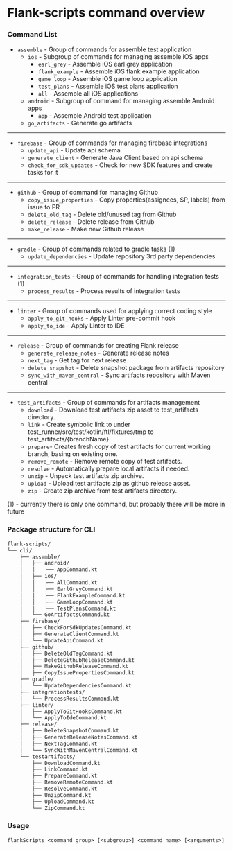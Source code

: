 # Flank-scripts command overview

### Command List

- `assemble` - Group of commands for assemble test application
    - `ios` - Subgroup of commands for managing assemble iOS apps
        - `earl_grey` - Assemble iOS earl grey application
        - `flank_example` - Assemble iOS flank example application
        - `game_loop` - Assemble iOS game loop application
        - `test_plans` - Assemble iOS test plans application
        - `all` - Assemble all iOS applications
    - `android` - Subgroup of command for managing assemble Android apps
        - `app` - Assemble Android test application
    - `go_artifacts` - Generate go artifacts
    
___

- `firebase` - Group of commands for managing firebase integrations
    - `update_api` - Update api schema
    - `generate_client` - Generate Java Client based on api schema
    - `check_for_sdk_updates` - Check for new SDK features and create tasks for it

___
    
- `github` - Group of command for managing Github   
    - `copy_issue_properties` - Copy properties(assignees, SP, labels) from issue to PR
    - `delete_old_tag` - Delete old/unused tag from Github
    - `delete_release` - Delete release from Github
    - `make_release` - Make new Github release
    
___

- `gradle`   - Group of commands related to gradle tasks (1)
    - `update_dependencies` - Update repository 3rd party dependencies

___

- `integration_tests` - Group of commands for handling integration tests (1)
    - `process_results` - Process results of integration tests
   
___

- `linter` - Group of commands used for applying correct coding style
    - `apply_to_git_hooks` - Apply Linter pre-commit hook
    - `apply_to_ide` - Apply Linter to IDE
  
___

- `release` - Group of commands for creating Flank release
    - `generate_release_notes` - Generate release notes
    - `next_tag` - Get tag for next release
    - `delete_snapshot` - Delete snapshot package from artifacts repository
    - `sync_with_maven_central` - Sync artifacts repository with Maven central

___

- `test_artifacts` - Group of commands for artifacts management
    - `download` - Download test artifacts zip asset to test_artifacts directory.
    - `link` - Create symbolic link to under test_runner/src/test/kotlin/ftl/fixtures/tmp to test_artifacts/{branchName}.
    - `prepare`- Creates fresh copy of test artifacts for current working branch, basing on existing one.
    - `remove_remote` - Remove remote copy of test artifacts.
    - `resolve` - Automatically prepare local artifacts if needed.
    - `unzip` - Unpack test artifacts zip archive.
    - `upload` - Upload test artifacts zip as github release asset.
    - `zip` - Create zip archive from test artifacts directory.

  
(1) - currently there is only one command, but probably there will be more in future


### Package structure for CLI

```bash
flank-scripts/
└── cli/
    ├── assemble/
    │   ├── android/
    │   │   └── AppCommand.kt
    │   ├── ios/
    │   │   ├── AllCommand.kt
    │   │   ├── EarlGreyCommand.kt
    │   │   ├── FlankExampleCommand.kt
    │   │   ├── GameLoopCommand.kt
    │   │   └── TestPlansCommand.kt
    │   └── GoArtifactsCommand.kt
    ├── firebase/
    │   ├── CheckForSdkUpdatesCommand.kt
    │   ├── GenerateClientCommand.kt
    │   └── UpdateApiCommand.kt
    ├── github/
    │   ├── DeleteOldTagCommand.kt
    │   ├── DeleteGithubReleaseCommand.kt
    │   ├── MakeGithubReleaseCommand.kt
    │   ├── CopyIssuePropertiesCommand.kt
    ├── gradle/
    │   └── UpdateDependenciesCommand.kt
    ├── integrationtests/
    │   └── ProcessResultsCommand.kt
    ├── linter/
    │   ├── ApplyToGitHooksCommand.kt
    │   └── ApplyToIdeCommand.kt
    ├── release/
    │   ├── DeleteSnapshotCommand.kt
    │   ├── GenerateReleaseNotesCommand.kt
    │   ├── NextTagCommand.kt
    │   └── SyncWithMavenCentralCommand.kt
    └── testartifacts/
        ├── DownloadCommand.kt
        ├── LinkCommand.kt
        ├── PrepareCommand.kt
        ├── RemoveRemoteCommand.kt
        ├── ResolveCommand.kt
        ├── UnzipCommand.kt
        ├── UploadCommand.kt
        └── ZipCommand.kt
```

### Usage
`flankScripts <command group> [<subgroup>] <command name> [<arguments>]`
